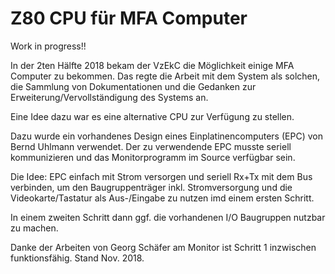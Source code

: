 # Z80 CPU für MFA Computer

Work in progress!!

In der 2ten Hälfte 2018 bekam der VzEkC die Möglichkeit einige MFA Computer zu bekommen. 
Das regte die Arbeit mit dem System als solchen, die Sammlung von Dokumentationen und die 
Gedanken zur Erweiterung/Vervollständigung des Systems an.

Eine Idee dazu war es eine alternative CPU zur Verfügung zu stellen.

Dazu wurde ein vorhandenes Design eines Einplatinencomputers (EPC) von Bernd Uhlmann verwendet.
Der zu verwendende EPC musste seriell kommunizieren und das Monitorprogramm im Source verfügbar sein.

Die Idee: EPC einfach mit Strom versorgen und seriell Rx+Tx mit dem Bus verbinden, um den Baugruppenträger 
inkl. Stromversorgung und die Videokarte/Tastatur als Aus-/Eingabe zu nutzen imd einem ersten Schritt.

In einem zweiten Schritt dann ggf. die vorhandenen I/O Baugruppen nutzbar zu machen.

Danke der Arbeiten von Georg Schäfer am Monitor ist Schritt 1 inzwischen funktionsfähig. Stand Nov. 2018.


